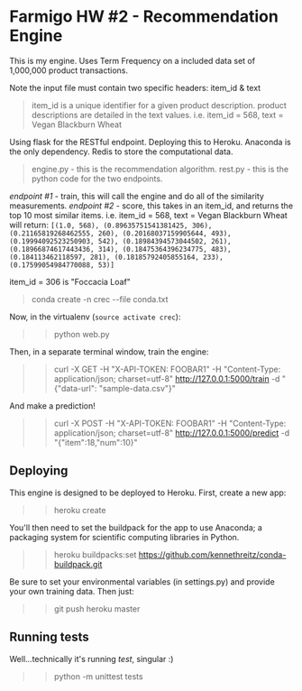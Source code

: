 # Farmigo HW #2 -  Recommendation Engine

This is my engine. Uses Term Frequency on a included data set of 1,000,000 product transactions.

Note the input file must contain two specific headers: item_id & text

>item_id is a unique identifier for a given product description. product descriptions are detailed in the text values.
i.e. item_id = 568, text = Vegan Blackburn Wheat

Using flask for the RESTful endpoint. Deploying this to Heroku. Anaconda is the only dependency. Redis to store the computational data.

>engine.py - this is the recommendation algorithm.
>rest.py - this is the python code for the two endpoints.

*endpoint #1* - train, this will call the engine and do all of the similarity measurements.
*endpoint #2* - score, this takes in an item_id, and returns the top 10 most similar items.
i.e. item_id = 568, text = Vegan Blackburn Wheat will return:
`
[(1.0, 568),
 (0.89635751541381425, 306),
 (0.21165819268462555, 260),
 (0.20168037159905644, 493),
 (0.19994092523250903, 542),
 (0.18984394573044502, 261),
 (0.18966874617443436, 314),
 (0.18475364396234775, 483),
 (0.184113462118597, 281),
 (0.18185792405855164, 233),
 (0.17599054984770088, 53)]
`

item_id = 306 is "Foccacia Loaf"

>conda create -n crec --file conda.txt

Now, in the virtualenv (``source activate crec``):

>> python web.py

Then, in a separate terminal window, train the engine:

>> curl -X GET -H "X-API-TOKEN: FOOBAR1" -H "Content-Type: application/json; charset=utf-8" http://127.0.0.1:5000/train -d "{\"data-url\": \"sample-data.csv\"}"

And make a prediction!

>> curl -X POST -H "X-API-TOKEN: FOOBAR1" -H "Content-Type: application/json; charset=utf-8" http://127.0.0.1:5000/predict -d "{\"item\":18,\"num\":10}"

## Deploying

This engine is designed to be deployed to Heroku. First, create a new app:

>> heroku create

You'll then need to set the buildpack for the app to use Anaconda; a packaging system for scientific computing libraries in Python.

>> heroku buildpacks:set https://github.com/kennethreitz/conda-buildpack.git

Be sure to set your environmental variables (in settings.py) and provide your own training data. Then just:

>> git push heroku master

## Running tests

Well...technically it's running *test*, singular :)

>> python -m unittest tests
